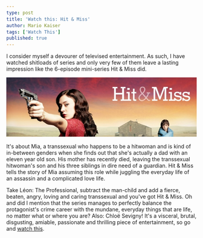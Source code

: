 ```yaml
---
type: post
title: 'Watch this: Hit & Miss'
author: Mario Kaiser
tags: ['Watch This']
published: true
---
```


I consider myself a devourer of televised entertainment. As such, I have watched shitloads of series and only very few of them leave a lasting impression like the 6-episode mini-series Hit & Miss did.

![Hit & Miss](/img/hit_and_miss.jpeg)

It's about Mia, a transsexual who happens to be a hitwoman and is kind of in-between genders when she finds out that she's actually a dad with an eleven year old son. His mother has recently died, leaving the transsexual hitwoman's son and his three siblings in dire need of a guardian. Hit & Miss tells the story of Mia assuming this role while juggling the everyday life of an assassin and a complicated love life.

Take Léon: The Professional, subtract the man-child and add a fierce, beaten, angry, loving and caring transsexual and you've got Hit & Miss. Oh and did I mention that the series manages to perfectly balance the protagonist's crime career with the mundane, everyday things that are life, no matter what or where you are? Also: Chloë Sevigny! It's a visceral, brutal, disgusting, amiable, passionate and thrilling piece of entertainment, so go and [watch this](http://www.amazon.de/dp/B00IG19D6W/ref=nosim?tag=frgmnts-21).
